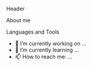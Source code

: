Header

About me

Languages and Tools

- 🔭 I’m currently working on ...
- 🌱 I’m currently learning ...
- 📫 How to reach me: ...

